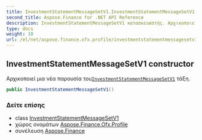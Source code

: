 ```yaml
---
title: InvestmentStatementMessageSetV1.InvestmentStatementMessageSetV1
second_title: Aspose.Finance for .NET API Reference
description: InvestmentStatementMessageSetV1 κατασκευαστής. Αρχικοποιεί μια νέα παρουσία τουInvestmentStatementMessageSetV1 τάξη.
type: docs
weight: 10
url: /el/net/aspose.finance.ofx.profile/investmentstatementmessagesetv1/investmentstatementmessagesetv1/
---
```

## InvestmentStatementMessageSetV1 constructor

Αρχικοποιεί μια νέα παρουσία του[`InvestmentStatementMessageSetV1`](../) τάξη.

```csharp
public InvestmentStatementMessageSetV1()
```

### Δείτε επίσης

* class [InvestmentStatementMessageSetV1](../)
* χώρος ονομάτων [Aspose.Finance.Ofx.Profile](../../investmentstatementmessagesetv1/)
* συνέλευση [Aspose.Finance](../../../)


